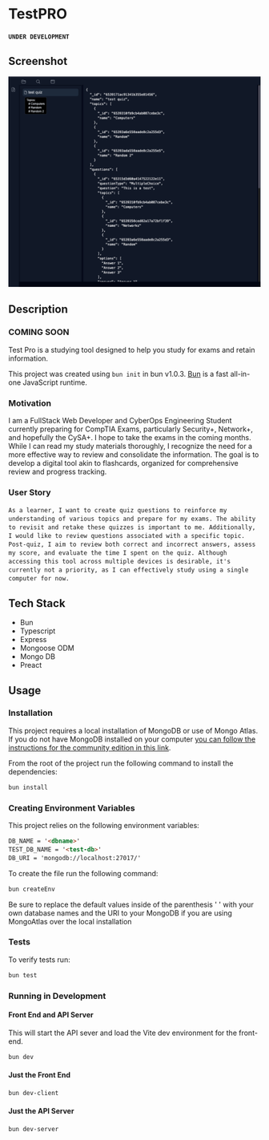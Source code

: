 # TestPRO

**`UNDER DEVELOPMENT`**

## Screenshot

![Screenshot](./assets/screenshots/testpro-inprogress.png)

## Description

### COMING SOON

Test Pro is a studying tool designed to help you study for exams and retain information.

This project was created using `bun init` in bun v1.0.3. [Bun](https://bun.sh) is a fast all-in-one JavaScript runtime.

### Motivation

I am a FullStack Web Developer and CyberOps Engineering Student currently preparing for CompTIA Exams, particularly Security+, Network+, and hopefully the CySA+. I hope to take the exams in the coming months. While I can read my study materials thoroughly, I recognize the need for a more effective way to review and consolidate the information. The goal is to develop a digital tool akin to flashcards, organized for comprehensive review and progress tracking.

### User Story

`As a learner, I want to create quiz questions to reinforce my understanding of various topics and prepare for my exams. The ability to revisit and retake these quizzes is important to me. Additionally, I would like to review questions associated with a specific topic. Post-quiz, I aim to review both correct and incorrect answers, assess my score, and evaluate the time I spent on the quiz. Although accessing this tool across multiple devices is desirable, it's currently not a priority, as I can effectively study using a single computer for now.`

## Tech Stack

- Bun
- Typescript
- Express
- Mongoose ODM
- Mongo DB
- Preact

## Usage

### Installation

This project requires a local installation of MongoDB or use of Mongo Atlas.
If you do not have MongoDB installed on your computer [you can follow the instructions for the community edition in this link](https://www.mongodb.com/docs/manual/installation/).

From the root of the project run the following command to install the dependencies:

```bash
bun install
```

### Creating Environment Variables

This project relies on the following environment variables:

```md
DB_NAME = '<dbname>'
TEST_DB_NAME = '<test-db>'
DB_URI = 'mongodb://localhost:27017/'
```

To create the file run the following command:

```bash
bun createEnv
```

Be sure to replace the default values inside of the parenthesis \' \' with your own database names and the URI to your MongoDB if you are using MongoAtlas over the local installation

### Tests

To verify tests run:

```bash
bun test
```

### Running in Development

#### Front End and API Server

This will start the API sever and load the Vite dev environment for the front-end.

```bash
bun dev
```

#### Just the Front End

```bash
bun dev-client
```

#### Just the API Server

```bash
bun dev-server
```
